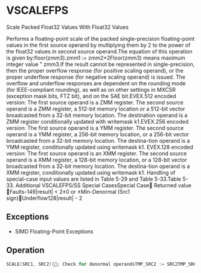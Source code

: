# VSCALEFPS

Scale Packed Float32 Values With Float32 Values

Performs a floating-point scale of the packed single-precision floating-point values in the first source operand by multiplying them by 2 to the power of the float32 values in second source operand.The equation of this operation is given by:floor(zmm3).zmm1 := zmm2*2Floor(zmm3) means maximum integer value  " zmm3.If the result cannot be represented in single-precision, then the proper overflow response (for positive scaling operand), or the proper underflow response (for negative scaling operand) is issued.
The overflow and underflow responses are dependent on the rounding mode (for IEEE-compliant rounding), as well as on other settings in MXCSR (exception mask bits, FTZ bit), and on the SAE bit.EVEX.512 encoded version: The first source operand is a ZMM register.
The second source operand is a ZMM register, a 512-bit memory location or a 512-bit vector broadcasted from a 32-bit memory location.
The destination operand is a ZMM register conditionally updated with writemask k1.EVEX.256 encoded version: The first source operand is a YMM register.
The second source operand is a YMM register, a 256-bit memory location, or a 256-bit vector broadcasted from a 32-bit memory location.
The destina-tion operand is a YMM register, conditionally updated using writemask k1.
EVEX.128 encoded version: The first source operand is an XMM register.
The second source operand is a XMM register, a 128-bit memory location, or a 128-bit vector broadcasted from a 32-bit memory location.
The destina-tion operand is a XMM register, conditionally updated using writemask k1.
Handling of special-case input values are listed in Table 5-29 and Table 5-33.Table 5-33.
Additional VSCALEFPS/SS Special CasesSpecial Case Returned value Faults-149|result| < 2±0 or ±Min-Denormal (Src1 sign)Underflow128|result|   -  2

## Exceptions

- SIMD Floating-Point Exceptions

## Operation

```C
SCALE(SRC1, SRC2){; Check for denormal operandsTMP_SRC2 := SRC2TMP_SRC1 := SRC1IF (SRC2 is denormal AND MXCSR.DAZ) THEN TMP_SRC2=0IF (SRC1 is denormal AND MXCSR.DAZ) THEN TMP_SRC1=0/* SRC2 is a 32 bits floating-point value */DEST[31:0] := TMP_SRC1[31:0] * POW(2, Floor(TMP_SRC2[31:0]))}VSCALEFPS (EVEX encoded versions)(KL, VL) = (4, 128), (8, 256), (16, 512)IF (VL = 512) AND (EVEX.b = 1) AND (SRC2 *is register*)THENSET_ROUNDING_MODE_FOR_THIS_INSTRUCTION(EVEX.RC);ELSE SET_ROUNDING_MODE_FOR_THIS_INSTRUCTION(MXCSR.RC);FI;FOR j := 0 TO KL-1i := j * 32IF k1[j] OR *no writemask* THENIF (EVEX.b = 1) AND (SRC2 *is memory*)THEN DEST[i+31:i] := SCALE(SRC1[i+31:i], SRC2[31:0]);ELSE DEST[i+31:i] := SCALE(SRC1[i+31:i], SRC2[i+31:i]);FI;ELSE IF *merging-masking*; merging-maskingTHEN *DEST[i+31:i] remains unchanged*ELSE ; zeroing-maskingDEST[i+31:i] := 0FIFI;ENDFORDEST[MAXVL-1:VL] := 0;Intel C/C++ Compiler Intrinsic EquivalentVSCALEFPS __m512 _mm512_scalef_round_ps(__m512 a, __m512 b, int rounding);VSCALEFPS __m512 _mm512_mask_scalef_round_ps(__m512 s, __mmask16 k, __m512 a, __m512 b, int rounding);VSCALEFPS __m512 _mm512_maskz_scalef_round_ps(__mmask16 k, __m512 a, __m512 b, int rounding);VSCALEFPS __m512 _mm512_scalef_ps(__m512 a, __m512 b);VSCALEFPS __m512 _mm512_mask_scalef_ps(__m512 s, __mmask16 k, __m512 a, __m512 b);VSCALEFPS __m512 _mm512_maskz_scalef_ps(__mmask16 k, __m512 a, __m512 b);VSCALEFPS __m256 _mm256_scalef_ps(__m256 a, __m256 b);VSCALEFPS __m256 _mm256_mask_scalef_ps(__m256 s, __mmask8 k, __m256 a, __m256 b);VSCALEFPS __m256 _mm256_maskz_scalef_ps(__mmask8 k, __m256 a, __m256 b);VSCALEFPS __m128 _mm_scalef_ps(__m128 a, __m128 b);VSCALEFPS __m128 _mm_mask_scalef_ps(__m128 s, __mmask8 k, __m128 a, __m128 b);VSCALEFPS __m128 _mm_maskz_scalef_ps(__mmask8 k, __m128 a, __m128 b);
```
